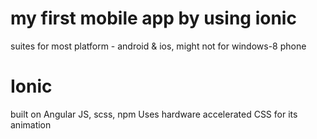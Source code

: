 # my first mobile app by using ionic
suites for most platform - android & ios, might not for windows-8 phone
# Ionic
built on Angular JS, scss, npm
Uses hardware accelerated CSS for its animation
